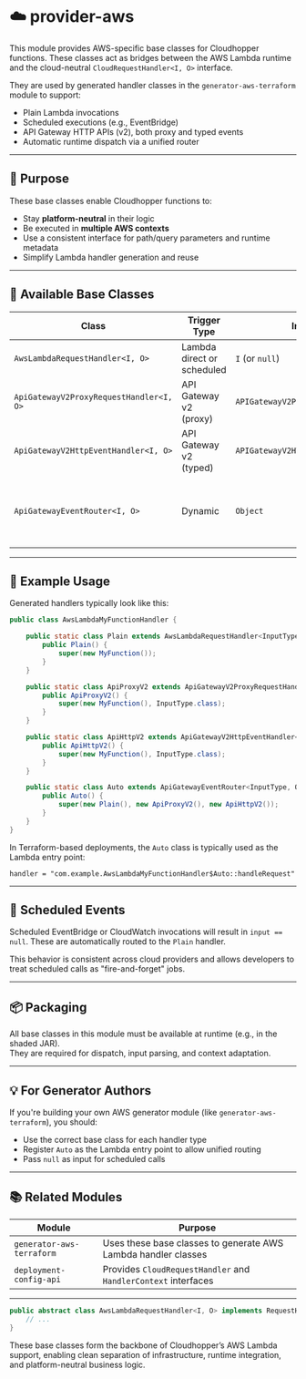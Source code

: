 # ☁️ provider-aws

This module provides AWS-specific base classes for Cloudhopper functions. These classes act as bridges between the AWS Lambda runtime and the cloud-neutral `CloudRequestHandler<I, O>` interface.

They are used by generated handler classes in the `generator-aws-terraform` module to support:

- Plain Lambda invocations
- Scheduled executions (e.g., EventBridge)
- API Gateway HTTP APIs (v2), both proxy and typed events
- Automatic runtime dispatch via a unified router

---

## 🚀 Purpose

These base classes enable Cloudhopper functions to:

- Stay **platform-neutral** in their logic
- Be executed in **multiple AWS contexts**
- Use a consistent interface for path/query parameters and runtime metadata
- Simplify Lambda handler generation and reuse

---

## 🔧 Available Base Classes

| Class | Trigger Type | Input | Output | Used for |
|-------|--------------|-------|--------|----------|
| `AwsLambdaRequestHandler<I, O>` | Lambda direct or scheduled | `I` (or `null`) | POJO | `Plain` |
| `ApiGatewayV2ProxyRequestHandler<I, O>` | API Gateway v2 (proxy) | `APIGatewayV2ProxyRequestEvent` | `APIGatewayV2ProxyResponseEvent` | `ApiProxyV2` |
| `ApiGatewayV2HttpEventHandler<I, O>` | API Gateway v2 (typed) | `APIGatewayV2HTTPEvent` | `APIGatewayV2HTTPResponse` | `ApiHttpV2` |
| `ApiGatewayEventRouter<I, O>` | Dynamic | `Object` | `Object` | `Auto` router that delegates to the appropriate handler |

---

## 🧪 Example Usage

Generated handlers typically look like this:

```java
public class AwsLambdaMyFunctionHandler {

    public static class Plain extends AwsLambdaRequestHandler<InputType, OutputType> {
        public Plain() {
            super(new MyFunction());
        }
    }

    public static class ApiProxyV2 extends ApiGatewayV2ProxyRequestHandler<InputType, OutputType> {
        public ApiProxyV2() {
            super(new MyFunction(), InputType.class);
        }
    }

    public static class ApiHttpV2 extends ApiGatewayV2HttpEventHandler<InputType, OutputType> {
        public ApiHttpV2() {
            super(new MyFunction(), InputType.class);
        }
    }

    public static class Auto extends ApiGatewayEventRouter<InputType, OutputType> {
        public Auto() {
            super(new Plain(), new ApiProxyV2(), new ApiHttpV2());
        }
    }
}
```

In Terraform-based deployments, the `Auto` class is typically used as the Lambda entry point:

```hcl
handler = "com.example.AwsLambdaMyFunctionHandler$Auto::handleRequest"
```

---

## 🧭 Scheduled Events

Scheduled EventBridge or CloudWatch invocations will result in `input == null`. These are automatically routed to the `Plain` handler.

This behavior is consistent across cloud providers and allows developers to treat scheduled calls as "fire-and-forget" jobs.

---

## 📦 Packaging

All base classes in this module must be available at runtime (e.g., in the shaded JAR).  
They are required for dispatch, input parsing, and context adaptation.

---

## 💡 For Generator Authors

If you're building your own AWS generator module (like `generator-aws-terraform`), you should:

- Use the correct base class for each handler type
- Register `Auto` as the Lambda entry point to allow unified routing
- Pass `null` as input for scheduled calls

---

## 📚 Related Modules

| Module | Purpose |
|--------|---------|
| `generator-aws-terraform` | Uses these base classes to generate AWS Lambda handler classes |
| `deployment-config-api` | Provides `CloudRequestHandler` and `HandlerContext` interfaces |

---

```java title="AwsLambdaRequestHandler.java"
public abstract class AwsLambdaRequestHandler<I, O> implements RequestHandler<I, O> {
    // ...
}
```
 
These base classes form the backbone of Cloudhopper’s AWS Lambda support, enabling clean separation of infrastructure, runtime integration, and platform-neutral business logic.